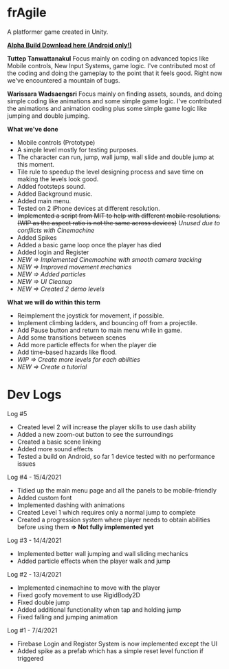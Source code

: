 # frAgile
A platformer game created in Unity.

[**Alpha Build Download here (Android only!)**](https://drive.google.com/file/d/1PAizM0vHerP0BFZP7XPGQVzOp6EvbFs4/view?usp=sharing)

**Tuttep Tanwattanakul**
Focus mainly on coding on advanced topics like Mobile controls, New Input Systems, game logic. I've contributed most of the coding and doing the gameplay to the point that it feels good. Right now we've encountered a mountain of bugs.

**Warissara Wadsaengsri**
Focus mainly on finding assets, sounds, and doing simple coding like animations and some simple game logic. I've contributed the animations and animation coding plus some simple game logic like jumping and double jumping.

**What we've done**
- Mobile controls (Prototype)
- A simple level mostly for testing purposes.
- The character can run, jump, wall jump, wall slide and double jump at this moment.
- Tile rule to speedup the level designing process and save time on making the levels look good.
- Added footsteps sound.
- Added Background music.
- Added main menu.
- Tested on 2 iPhone devices at different resolution.
- ~~Implemented a script from MIT to help with different mobile resolutions. (WIP as the aspect ratio is not the same across devices)~~ *Unused due to conflicts with Cinemachine*
- Added Spikes
- Added a basic game loop once the player has died
- Added login and Register
- *NEW => Implemented Cinemachine with smooth camera tracking*
- *NEW => Improved movement mechanics*
- *NEW => Added particles*
- *NEW => UI Cleanup*
- *NEW => Created 2 demo levels*

**What we will do within this term**
- Reimplement the joystick for movement, if possible.
- Implement climbing ladders, and bouncing off from a projectile.
- Add Pause button and return to main menu while in game.
- Add some transitions between scenes
- Add more particle effects for when the player die
- Add time-based hazards like flood.
- *WIP => Create more levels for each abilities*
- *NEW => Create a tutorial*

# Dev Logs

Log #5
- Created level 2 will increase the player skills to use dash ability
- Added a new zoom-out button to see the surroundings
- Created a basic scene linking
- Added more sound effects
- Tested a build on Android, so far 1 device tested with no performance issues

Log #4 - 15/4/2021
- Tidied up the main menu page and all the panels to be mobile-friendly
- Added custom font
- Implemented dashing with animations
- Created Level 1 which requires only a normal jump to complete
- Created a progression system where player needs to obtain abilities before using them **=> Not fully implemented yet**

Log #3 - 14/4/2021
- Implemented better wall jumping and wall sliding mechanics
- Added particle effects when the player walk and jump

Log #2 - 13/4/2021
- Implemented cinemachine to move with the player
- Fixed goofy movement to use RigidBody2D
- Fixed double jump
- Added additional functionality when tap and holding jump
- Fixed falling and jumping animation

Log #1 - 7/4/2021
- Firebase Login and Register System is now implemented except the UI
- Added spike as a prefab which has a simple reset level function if triggered
